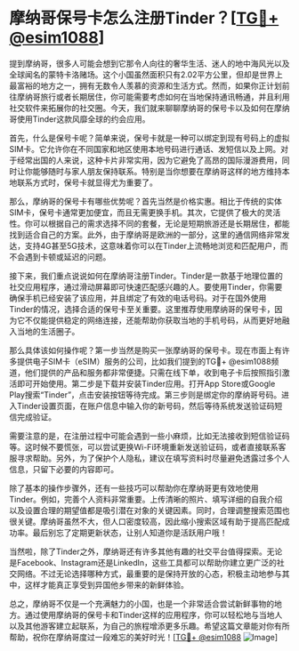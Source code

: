 # 摩纳哥保号卡怎么注册Tinder？[[TG💪+ @esim1088](https://t.me/s/esim1088)]

提到摩纳哥，很多人可能会想到它那令人向往的奢华生活、迷人的地中海风光以及全球闻名的蒙特卡洛赌场。这个小国虽然面积只有2.02平方公里，但却是世界上最富裕的地方之一，拥有无数令人羡慕的资源和生活方式。然而，如果你正计划前往摩纳哥旅行或者长期居住，你可能需要考虑如何在当地保持通讯畅通，并且利用社交软件来拓展你的社交圈。今天，我们就来聊聊摩纳哥的保号卡以及如何在摩纳哥使用Tinder这款风靡全球的约会应用。

首先，什么是保号卡呢？简单来说，保号卡就是一种可以绑定到现有号码上的虚拟SIM卡。它允许你在不同国家和地区使用本地号码进行通话、发短信以及上网。对于经常出国的人来说，这种卡片非常实用，因为它避免了高昂的国际漫游费用，同时让你能够随时与家人朋友保持联系。特别是当你想要在摩纳哥这样的地方维持本地联系方式时，保号卡就显得尤为重要了。

那么，摩纳哥的保号卡有哪些优势呢？首先当然是价格实惠。相比于传统的实体SIM卡，保号卡通常更加便宜，而且无需更换手机。其次，它提供了极大的灵活性。你可以根据自己的需求选择不同的套餐，无论是短期旅游还是长期居住，都能找到适合自己的方案。此外，由于摩纳哥是欧洲的一部分，这里的通信网络非常发达，支持4G甚至5G技术，这意味着你可以在Tinder上流畅地浏览和匹配用户，而不会遇到卡顿或延迟的问题。

接下来，我们重点说说如何在摩纳哥注册Tinder。Tinder是一款基于地理位置的社交应用程序，通过滑动屏幕即可快速匹配感兴趣的人。要使用Tinder，你需要确保手机已经安装了该应用，并且绑定了有效的电话号码。对于在国外使用Tinder的情况，选择合适的保号卡至关重要。这里推荐使用摩纳哥的保号卡，因为它不仅能提供稳定的网络连接，还能帮助你获取当地的手机号码，从而更好地融入当地的生活圈子。

那么具体该如何操作呢？第一步当然是购买一张摩纳哥的保号卡。现在市面上有许多提供电子SIM卡（eSIM）服务的公司，比如我们提到的TG💪+ @esim1088频道，他们提供的产品和服务都非常便捷。只需在线下单，收到电子卡后按照指引激活即可开始使用。第二步是下载并安装Tinder应用。打开App Store或Google Play搜索“Tinder”，点击安装按钮等待完成。第三步则是绑定你的摩纳哥号码。进入Tinder设置页面，在账户信息中输入你的新号码，然后等待系统发送验证码短信完成验证。

需要注意的是，在注册过程中可能会遇到一些小麻烦，比如无法接收到短信验证码等。这时候不要慌张，可以尝试更换Wi-Fi环境重新发送验证码，或者直接联系客服寻求帮助。另外，为了保护个人隐私，建议在填写资料时尽量避免透露过多个人信息，只留下必要的内容即可。

除了基本的操作步骤外，还有一些技巧可以帮助你在摩纳哥更有效地使用Tinder。例如，完善个人资料非常重要。上传清晰的照片、填写详细的自我介绍以及设置合理的期望值都是吸引潜在对象的关键因素。同时，合理调整搜索范围也很关键。摩纳哥虽然不大，但人口密度较高，因此缩小搜索区域有助于提高匹配成功率。最后别忘了定期更新状态，让别人知道你是活跃用户哦！

当然啦，除了Tinder之外，摩纳哥还有许多其他有趣的社交平台值得探索。无论是Facebook、Instagram还是LinkedIn，这些工具都可以帮助你建立更广泛的社交网络。不过无论选择哪种方式，最重要的是保持开放的心态，积极主动地参与其中，这样才能真正享受到异国他乡带来的新鲜体验。

总之，摩纳哥不仅是一个充满魅力的小国，也是一个非常适合尝试新鲜事物的地方。通过使用摩纳哥的保号卡和Tinder这样的应用程序，你可以轻松地与当地人以及其他游客建立起联系，为自己的旅程增添更多乐趣。希望这篇文章能对你有所帮助，祝你在摩纳哥度过一段难忘的美好时光！[[TG💪+ @esim1088](https://t.me/s/esim1088) ![Image](https://i.postimg.cc/4NQfJmqS/Snipaste-2025-05-13-00-14-12.png)]
